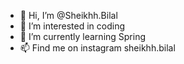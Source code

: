 - 👋 Hi, I’m @Sheikhh.Bilal
- 👀 I’m interested in coding
- 🌱 I’m currently learning Spring
- 📫 Find me on instagram sheikhh.bilal

<!---
Sheikhh.bilal/Sheikhh.bilal is a ✨ special ✨ repository because its `README.md` (this file) appears on your GitHub profile.
You can click the Preview link to take a look at your changes.
--->
